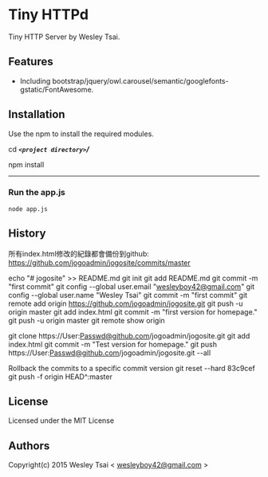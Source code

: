 Tiny HTTPd
=================

Tiny HTTP Server by Wesley Tsai.

Features
-

* Including bootstrap/jquery/owl.carousel/semantic/googlefonts-gstatic/FontAwesome.

Installation
-

Use the npm to install the required modules.

cd ___`<project directory>`/___

npm install


***

### Run the app.js

    node app.js

History
-

所有index.html修改的紀錄都會備份到github:
https://github.com/jogoadmin/jogosite/commits/master

echo "# jogosite" >> README.md
git init
git add README.md
git commit -m "first commit"
git config --global user.email "wesleyboy42@gmail.com"
git config --global user.name "Wesley Tsai"
git commit -m "first commit"
git remote add origin https://github.com/jogoadmin/jogosite.git
git push -u origin master
git add index.html
git commit -m "first version for homepage."
git push -u origin master
git remote show origin

git clone https://User:Passwd@github.com/jogoadmin/jogosite.git
git add index.html
git commit -m "Test version for homepage."
git push https://User:Passwd@github.com/jogoadmin/jogosite.git --all

Rollback the commits to a specific commit version
git reset --hard 83c9cef
git push -f origin HEAD^:master

License
-
Licensed under the MIT License

Authors
-
Copyright(c) 2015 Wesley Tsai < <wesleyboy42@gmail.com> >
